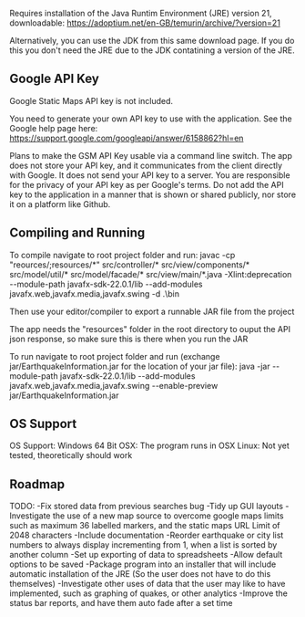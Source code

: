 Requires installation of the Java Runtim Environment (JRE) version 21, downloadable: https://adoptium.net/en-GB/temurin/archive/?version=21

Alternatively, you can use the JDK from this same download page. If you do this you don't need the JRE due to the JDK contatining a version of the JRE.

## Google API Key

Google Static Maps API key is not included. 

You need to generate your own API key to use with the application. See the Google help page here:
https://support.google.com/googleapi/answer/6158862?hl=en

Plans to make the GSM API Key usable via a command line switch. The app does not store your API key, and it communicates from the client directly with Google. It does not send your API key to a server. You are responsible for the privacy of your API key as per Google's terms. Do not add the API key to the application in a manner that is shown or shared publicly, nor store it on a platform like Github.

## Compiling and Running

To compile navigate to root project folder and run: 
javac -cp "reources/;resources/\*" src/controller/* src/view/components/* src/model/util/* src/model/facade/*  src/view/main/*.java -Xlint:deprecation --module-path javafx-sdk-22.0.1/lib --add-modules javafx.web,javafx.media,javafx.swing -d .\bin

Then use your editor/compiler to export a runnable JAR file from the project

The app needs the "resources" folder in the root directory to ouput the API json response, so make sure this is there when you run the JAR

To run navigate to root project folder and run (exchange jar/EarthquakeInformation.jar for the location of your jar file):
java -jar --module-path javafx-sdk-22.0.1/lib --add-modules javafx.web,javafx.media,javafx.swing --enable-preview jar/EarthquakeInformation.jar

## OS Support

OS Support: Windows 64 Bit
OSX: The program runs in OSX
Linux: Not yet tested, theoretically should work


## Roadmap

TODO:
-Fix stored data from previous searches bug
-Tidy up GUI layouts
-Investigate the use of a new map source to overcome google maps limits such as maximum 36 labelled markers, and the static maps URL Limit of 2048 characters
-Include documentation
-Reorder earthquake or city list numbers to always display incrementing from 1, when a list is sorted by another column
-Set up exporting of data to spreadsheets
-Allow default options to be saved
-Package program into an installer that will include automatic installation of the JRE (So the user does not have to do this themselves)
-Investigate other uses of data that the user may like to have implemented, such as graphing of quakes, or other analytics
-Improve the status bar reports, and have them auto fade after a set time